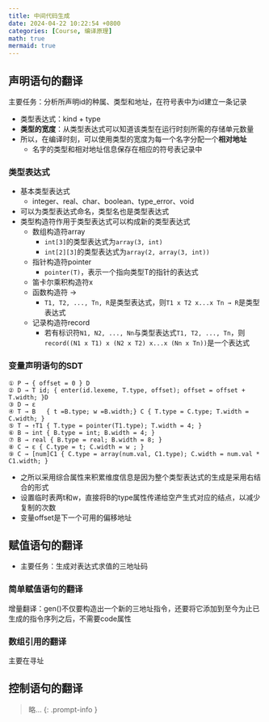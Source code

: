 ```yaml
---
title: 中间代码生成
date: 2024-04-22 10:22:54 +0800
categories: [Course, 编译原理]
math: true
mermaid: true 
---
```


## 声明语句的翻译
主要任务：分析所声明id的种属、类型和地址，在符号表中为id建立一条记录
- 类型表达式：kind + type
- **类型的宽度**：从类型表达式可以知道该类型在运行时刻所需的存储单元数量
- 所以，在编译时刻，可以使用类型的宽度为每一个名字分配一个**相对地址**
	- 名字的类型和相对地址信息保存在相应的符号表记录中

### 类型表达式
- 基本类型表达式
	- integer、real、char、boolean、type_error、void
- 可以为类型表达式命名，类型名也是类型表达式
- 类型构造符作用于类型表达式可以构成新的类型表达式
	- 数组构造符array
		- `int[3]`的类型表达式为`array(3, int)`
		- `int[2][3]`的类型表达式为`array(2, array(3, int))`
	- 指针构造符pointer
		- `pointer(T)`，表示一个指向类型T的指针的表达式
	- 笛卡尔乘积构造符x
	- 函数构造符 →
		- `T1, T2, ..., Tn, R`是类型表达式，则`T1 x T2 x...x Tn → R`是类型表达式
	- 记录构造符record
		- 若有标识符`N1, N2, ..., Nn`与类型表达式`T1, T2, ..., Tn`，则`record((N1 x T1) x (N2 x T2) x...x (Nn x Tn))`是一个表达式

### 变量声明语句的SDT
```
① P → { offset = 0 } D
② D → T id; { enter(id.lexeme, T.type, offset); offset = offset + T.width; }D
③ D → ε
④ T → B   { t =B.type; w =B.width;} C { T.type = C.type; T.width = C.width; }
⑤ T → ↑T1 { T.type = pointer(T1.type); T.width = 4; }
⑥ B → int { B.type = int; B.width = 4; }
⑦ B → real { B.type = real; B.width = 8; }
⑧ C → ε { C.type = t; C.width = w ; }
⑨ C → [num]C1 { C.type = array(num.val, C1.type); C.width = num.val * C1.width; }
```

- 之所以采用综合属性来积累维度信息是因为整个类型表达式的生成是采用右结合的形式
- 设置临时表两t和w，直接将B的type属性传递给空产生式对应的结点，以减少复制的次数
- 变量offset是下一个可用的偏移地址


## 赋值语句的翻译

- 主要任务：生成对表达式求值的三地址码

### 简单赋值语句的翻译

增量翻译：gen()不仅要构造出一个新的三地址指令，还要将它添加到至今为止已生成的指令序列之后，不需要code属性

### 数组引用的翻译

主要在寻址


## 控制语句的翻译

> 略...
{: .prompt-info }

